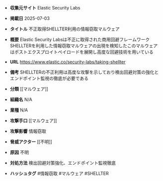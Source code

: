 - **収集元サイト**
Elastic Security Labs

- **掲載日**
2025-07-03

- **タイトル**
不正取得SHELLTER利用の情報窃取マルウェア

- **概要**
Elastic Security Labsは不正に取得された商用回避フレームワークSHELLTERを利用した情報窃取マルウェアの出現を検知したこのマルウェアはポストエクスプロイトペイロードを展開し高度な回避技術を用いている

- **URL**
https://www.elastic.co/security-labs/taking-shellter

- **備考**
SHELLTERの不正利用は高度な攻撃を示しており検出回避対策の強化とエンドポイント監視の徹底が必要である

- **分類**
[[マルウェア]]

- **組織名**
N/A

- **業種**
N/A

- **攻撃手口**
[[マルウェア]]

- **攻撃影響**
情報窃取

- **脅威アクター**
[[不明]]

- **原因**
不明

- **対処方法**
検出回避対策強化、エンドポイント監視徹底

- **ハッシュタグ**
#情報窃取 #マルウェア #SHELLTER
